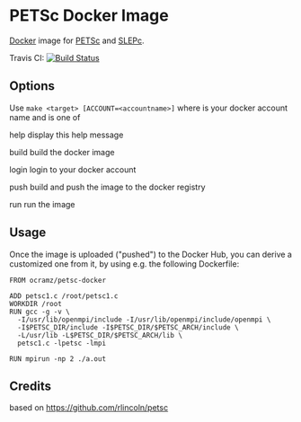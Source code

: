 PETSc Docker Image
==================

[Docker][docker] image for [PETSc][petsc] and [SLEPc][slepc].

Travis CI: [![Build Status](https://travis-ci.org/ocramz/petsc-docker.svg?branch=master)](https://travis-ci.org/ocramz/petsc-docker)


Options
-------

Use `make <target> [ACCOUNT=<accountname>]` where <accountname> is
your docker account name and <target> is one of

  help     display this help message

  build    build the docker image

  login    login to your docker account

  push     build and push the image to the docker registry

  run      run the image


Usage
-----

Once the image is uploaded ("pushed") to the Docker Hub, you can derive a customized one from it, by using e.g. the following Dockerfile:

    FROM ocramz/petsc-docker

    ADD petsc1.c /root/petsc1.c
    WORKDIR /root
    RUN gcc -g -v \
      -I/usr/lib/openmpi/include -I/usr/lib/openmpi/include/openmpi \
      -I$PETSC_DIR/include -I$PETSC_DIR/$PETSC_ARCH/include \
      -L/usr/lib -L$PETSC_DIR/$PETSC_ARCH/lib \
      petsc1.c -lpetsc -lmpi

    RUN mpirun -np 2 ./a.out

[docker]: https://www.docker.com/
[petsc]: http://www.mcs.anl.gov/petsc/
[slepc]: http://slepc.upv.es/


Credits
-------

based on https://github.com/rlincoln/petsc

